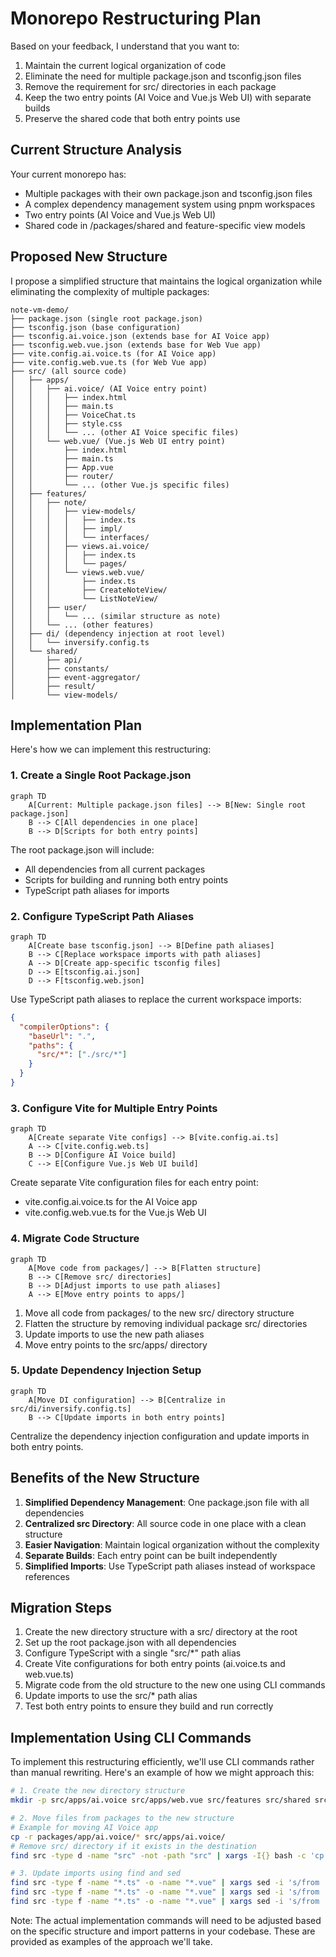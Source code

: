 # Monorepo Restructuring Plan

Based on your feedback, I understand that you want to:

1. Maintain the current logical organization of code
2. Eliminate the need for multiple package.json and tsconfig.json files
3. Remove the requirement for src/ directories in each package
4. Keep the two entry points (AI Voice and Vue.js Web UI) with separate builds
5. Preserve the shared code that both entry points use

## Current Structure Analysis

Your current monorepo has:

- Multiple packages with their own package.json and tsconfig.json files
- A complex dependency management system using pnpm workspaces
- Two entry points (AI Voice and Vue.js Web UI)
- Shared code in /packages/shared and feature-specific view models

## Proposed New Structure

I propose a simplified structure that maintains the logical organization while eliminating the complexity of multiple packages:

```
note-vm-demo/
├── package.json (single root package.json)
├── tsconfig.json (base configuration)
├── tsconfig.ai.voice.json (extends base for AI Voice app)
├── tsconfig.web.vue.json (extends base for Web Vue app)
├── vite.config.ai.voice.ts (for AI Voice app)
├── vite.config.web.vue.ts (for Web Vue app)
├── src/ (all source code)
│   ├── apps/
│   │   ├── ai.voice/ (AI Voice entry point)
│   │   │   ├── index.html
│   │   │   ├── main.ts
│   │   │   ├── VoiceChat.ts
│   │   │   ├── style.css
│   │   │   └── ... (other AI Voice specific files)
│   │   └── web.vue/ (Vue.js Web UI entry point)
│   │       ├── index.html
│   │       ├── main.ts
│   │       ├── App.vue
│   │       ├── router/
│   │       └── ... (other Vue.js specific files)
│   ├── features/
│   │   ├── note/
│   │   │   ├── view-models/
│   │   │   │   ├── index.ts
│   │   │   │   ├── impl/
│   │   │   │   └── interfaces/
│   │   │   ├── views.ai.voice/
│   │   │   │   ├── index.ts
│   │   │   │   └── pages/
│   │   │   └── views.web.vue/
│   │   │       ├── index.ts
│   │   │       ├── CreateNoteView/
│   │   │       └── ListNoteView/
│   │   ├── user/
│   │   │   └── ... (similar structure as note)
│   │   └── ... (other features)
│   ├── di/ (dependency injection at root level)
│   │   └── inversify.config.ts
│   └── shared/
│       ├── api/
│       ├── constants/
│       ├── event-aggregator/
│       ├── result/
│       └── view-models/
```

## Implementation Plan

Here's how we can implement this restructuring:

### 1. Create a Single Root Package.json

```mermaid
graph TD
    A[Current: Multiple package.json files] --> B[New: Single root package.json]
    B --> C[All dependencies in one place]
    B --> D[Scripts for both entry points]
```

The root package.json will include:

- All dependencies from all current packages
- Scripts for building and running both entry points
- TypeScript path aliases for imports

### 2. Configure TypeScript Path Aliases

```mermaid
graph TD
    A[Create base tsconfig.json] --> B[Define path aliases]
    B --> C[Replace workspace imports with path aliases]
    A --> D[Create app-specific tsconfig files]
    D --> E[tsconfig.ai.json]
    D --> F[tsconfig.web.json]
```

Use TypeScript path aliases to replace the current workspace imports:

```json
{
  "compilerOptions": {
    "baseUrl": ".",
    "paths": {
      "src/*": ["./src/*"]
    }
  }
}
```

### 3. Configure Vite for Multiple Entry Points

```mermaid
graph TD
    A[Create separate Vite configs] --> B[vite.config.ai.ts]
    A --> C[vite.config.web.ts]
    B --> D[Configure AI Voice build]
    C --> E[Configure Vue.js Web UI build]
```

Create separate Vite configuration files for each entry point:

- vite.config.ai.voice.ts for the AI Voice app
- vite.config.web.vue.ts for the Vue.js Web UI

### 4. Migrate Code Structure

```mermaid
graph TD
    A[Move code from packages/] --> B[Flatten structure]
    B --> C[Remove src/ directories]
    B --> D[Adjust imports to use path aliases]
    A --> E[Move entry points to apps/]
```

1. Move all code from packages/ to the new src/ directory structure
2. Flatten the structure by removing individual package src/ directories
3. Update imports to use the new path aliases
4. Move entry points to the src/apps/ directory

### 5. Update Dependency Injection Setup

```mermaid
graph TD
    A[Move DI configuration] --> B[Centralize in src/di/inversify.config.ts]
    B --> C[Update imports in both entry points]
```

Centralize the dependency injection configuration and update imports in both entry points.

## Benefits of the New Structure

1. **Simplified Dependency Management**: One package.json file with all dependencies
2. **Centralized src Directory**: All source code in one place with a clean structure
3. **Easier Navigation**: Maintain logical organization without the complexity
4. **Separate Builds**: Each entry point can be built independently
5. **Simplified Imports**: Use TypeScript path aliases instead of workspace references

## Migration Steps

1. Create the new directory structure with a src/ directory at the root
2. Set up the root package.json with all dependencies
3. Configure TypeScript with a single "src/\*" path alias
4. Create Vite configurations for both entry points (ai.voice.ts and web.vue.ts)
5. Migrate code from the old structure to the new one using CLI commands
6. Update imports to use the src/\* path alias
7. Test both entry points to ensure they build and run correctly

## Implementation Using CLI Commands

To implement this restructuring efficiently, we'll use CLI commands rather than manual rewriting. Here's an example of how we might approach this:

```bash
# 1. Create the new directory structure
mkdir -p src/apps/ai.voice src/apps/web.vue src/features src/shared src/di/inversify.config.ts

# 2. Move files from packages to the new structure
# Example for moving AI Voice app
cp -r packages/app/ai.voice/* src/apps/ai.voice/
# Remove src/ directory if it exists in the destination
find src -type d -name "src" -not -path "src" | xargs -I{} bash -c 'cp -r "{}/"* "$(dirname {})" && rm -rf "{}"'

# 3. Update imports using find and sed
find src -type f -name "*.ts" -o -name "*.vue" | xargs sed -i 's/from '\''features__/from '\''src\/features\//g'
find src -type f -name "*.ts" -o -name "*.vue" | xargs sed -i 's/from '\''shared__/from '\''src\/shared\//g'
find src -type f -name "*.ts" -o -name "*.vue" | xargs sed -i 's/from '\''di/from '\''src\/di/g'
```

Note: The actual implementation commands will need to be adjusted based on the specific structure and import patterns in your codebase. These are provided as examples of the approach we'll take.
